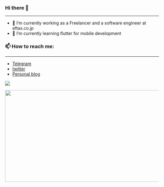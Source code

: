 ### Hi there 👋
***
- 🔭 I’m currently working as a Freelancer and a software engineer at eftax.co.jp
- 🌱 I’m currently learning flutter for mobile development

### 📫 How to reach me:
***
  - [Telegram](https://t.me/m_muflih)
  - [twitter](https://twitter.com/muh_muflih)
  - [Personal blog](https://mmuflih.com)

![](https://komarev.com/ghpvc/?username=mmuflih55&color=blue)

<img
  src="https://render.gitanimals.org/farms/mmuflih55"
  width="600"
  height="300"
/>
